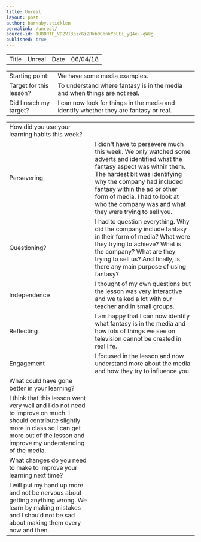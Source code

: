 ```yaml
---
title: Unreal
layout: post
author: barnaby.sticklen
permalink: /unreal/
source-id: 1UBBRTF_VD2V13picGi2Rkb0GbnkYoLEi_yQAe--qWkg
published: true
---
```

<table>
  <tr>
    <td>Title</td>
    <td>Unreal</td>
    <td>Date</td>
    <td>06/04/18</td>
  </tr>
</table>


<table>
  <tr>
    <td>Starting point:</td>
    <td>We have some media examples.</td>
  </tr>
  <tr>
    <td>Target for this lesson?</td>
    <td>To understand where fantasy is in the media and when things are not real.</td>
  </tr>
  <tr>
    <td>Did I reach my target? </td>
    <td>I can now look for things in the media and identify whether they are fantasy or real.</td>
  </tr>
</table>


<table>
  <tr>
    <td>How did you use your learning habits this week?</td>
    <td></td>
  </tr>
  <tr>
    <td>Persevering</td>
    <td>I didn't have to persevere much this week. We only watched some adverts and identified what the fantasy aspect was within them. The hardest bit was identifying why the company had included fantasy within the ad or other form of media. I had to look at who the company was and what they were trying to sell you.</td>
  </tr>
  <tr>
    <td>Questioning?</td>
    <td>I had to question everything. Why did the company include fantasy in their form of media? What were they trying to achieve? What is the company? What are they trying to sell us? And finally, is there any main purpose of using fantasy? </td>
  </tr>
  <tr>
    <td>Independence</td>
    <td>I thought of my own questions but the lesson was very interactive and we talked a lot with our teacher and in small groups.</td>
  </tr>
  <tr>
    <td>Reflecting</td>
    <td>I am happy that I can now identify what fantasy is in the media and how lots of things we see on television cannot be created in real life.</td>
  </tr>
  <tr>
    <td>Engagement</td>
    <td>I focused in the lesson and now understand more about the media and how they try to influence you.</td>
  </tr>
  <tr>
    <td>What could have gone better in your learning?</td>
    <td></td>
  </tr>
  <tr>
    <td>I think that this lesson went very well and I do not need to improve on much. I should contribute slightly more in class so I can get more out of the lesson and improve my understanding of the media.</td>
    <td></td>
  </tr>
  <tr>
    <td>What changes do you need to make to improve your learning next time?</td>
    <td></td>
  </tr>
  <tr>
    <td>I will put my hand up more and not be nervous about getting anything wrong. We learn by making mistakes and I should not be sad about making them every now and then.</td>
    <td></td>
  </tr>
</table>


